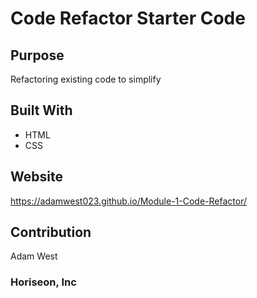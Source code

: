 # Code Refactor Starter Code

## Purpose
Refactoring existing code to simplify

## Built With
* HTML
* CSS

## Website
https://adamwest023.github.io/Module-1-Code-Refactor/

## Contribution
Adam West

### Horiseon, Inc 
